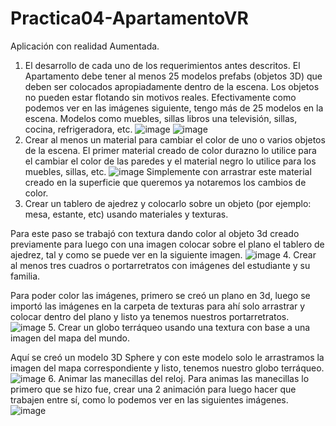 # Practica04-ApartamentoVR
 Aplicación con realidad Aumentada.
1. El desarrollo de cada uno de los requerimientos antes descritos.
El Apartamento debe tener al menos 25 modelos prefabs (objetos 3D) que deben ser colocados apropiadamente dentro de la escena. Los objetos no pueden estar flotando sin motivos reales.
Efectivamente como podemos ver en las imágenes siguiente, tengo más de 25 modelos en la escena. Modelos como muebles, sillas libros una televisión, sillas, cocina, refrigeradora, etc.
![image](https://user-images.githubusercontent.com/49045265/151174033-37f20488-7c30-455c-8da4-57fba19f39b6.png)
![image](https://user-images.githubusercontent.com/49045265/151174124-a17fd99d-353a-4046-b5b8-4bdf519dcfbf.png)
2. Crear al menos un material para cambiar el color de uno o varios objetos de la escena.
El primer material creado de color durazno lo utilice para el cambiar el color de las paredes y el material negro lo utilice para los muebles, sillas, etc.
![image](https://user-images.githubusercontent.com/49045265/151174299-770b359c-98f1-4db9-bc54-e4ed37c846b2.png)
Simplemente con arrastrar este material creado en la superficie que queremos ya notaremos los cambios de color.
3. Crear un tablero de ajedrez y colocarlo sobre un objeto (por ejemplo: mesa, estante, etc) usando materiales y texturas.

Para este paso se trabajó con textura dando color al objeto 3d creado previamente para luego con una imagen colocar sobre el plano el tablero de ajedrez, tal y como se puede ver en la siguiente imagen.
![image](https://user-images.githubusercontent.com/49045265/151174518-521deb30-af72-47ee-b1cc-c31f43f3c01a.png)
4. Crear al menos tres cuadros o portarretratos con imágenes del estudiante y su familia.

Para poder color las imágenes, primero se creó un plano en 3d, luego se importó las imágenes en la carpeta de texturas para ahí solo arrastrar y colocar dentro del plano y listo ya tenemos nuestros portarretratos.
![image](https://user-images.githubusercontent.com/49045265/151174650-cfd09e39-f01f-4119-a412-87862a45d340.png)
5. Crear un globo terráqueo usando una textura con base a una imagen del mapa del mundo.

Aquí se creó un modelo 3D Sphere y con este modelo solo le arrastramos la imagen del mapa correspondiente y listo, tenemos nuestro globo terráqueo.
![image](https://user-images.githubusercontent.com/49045265/151174822-d6c03ae6-818b-4464-b706-041660856049.png)
6. Animar las manecillas del reloj.
Para animas las manecillas lo primero que se hizo fue, crear una 2 animación para luego hacer que trabajen entre sí, como lo podemos ver en las siguientes imágenes.
![image](https://user-images.githubusercontent.com/49045265/151174955-a917eb9b-fd58-4d92-a394-c0d0a9482797.png)
